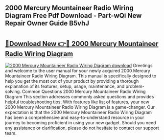 ## 2000 Mercury Mountaineer Radio Wiring Diagram Free Pdf Download - Part-wQi New Repair Owner Guide B5vhJ

# <h2><a href="http://dfo9c3.blite.top/?on=2000+Mercury+Mountaineer+Radio+Wiring+Diagram">🔗Download New 👉🔴 2000 Mercury Mountaineer Radio Wiring Diagram</a></h2>

[![2000 Mercury Mountaineer Radio Wiring Diagram download](https://i.imgur.com/lujVjoI.png)](http://dfo9c3.blite.top/?on=2000+Mercury+Mountaineer+Radio+Wiring+Diagram)
Greetings and welcome to the user manual for your newly acquired 2000 Mercury Mountaineer Radio Wiring Diagram. This manual is specifically designed to help you get the most out of your product by providing a thorough explanation of its features, setup, usage, maintenance, and problem-solving. Common Questions 2000 Mercury Mountaineer Radio Wiring Diagram This section addresses commonly asked questions and provides helpful troubleshooting tips. With features like list of features, your new 2000 Mercury Mountaineer Radio Wiring Diagram is a game-changer. Our expectation is that the 2000 Mercury Mountaineer Radio Wiring Diagram has been a comprehensive and easy-to-understand resource in your journey to becoming proficient in using your new gadget. Should you need any assistance or clarification, please do not hesitate to contact our support team.
